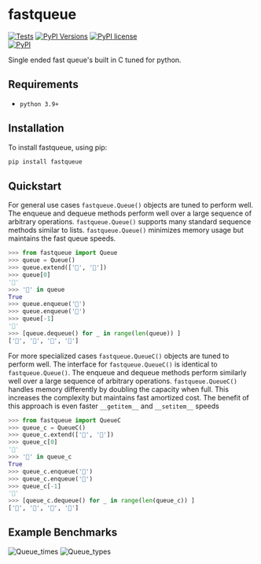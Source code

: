 # fastqueue

[![Tests](https://github.com/MatthewAndreTaylor/fastqueue/actions/workflows/tests.yml/badge.svg)](https://github.com/MatthewAndreTaylor/fastqueue/actions)
[![PyPI Versions](https://img.shields.io/badge/python-3.9%2B-blue)](https://github.com/MatthewAndreTaylor/fastqueue/blob/master/pyproject.toml)
[![PyPI license](https://img.shields.io/badge/license-MIT-%23373737)](https://github.com/MatthewAndreTaylor/fastqueue/blob/master/LICENSE)\
[![PyPI](https://img.shields.io/badge/pypi-v0.0.1-blue)](https://pypi.org/project/fastqueue-lib/)


Single ended fast queue's built in C tuned for python.

## Requirements

- `python 3.9+`

## Installation

To install fastqueue, using pip:

```bash
pip install fastqueue
```

## Quickstart

For general use cases `fastqueue.Queue()` objects are tuned to perform well.
The enqueue and dequeue methods perform well over a large sequence of arbitrary operations.
`fastqueue.Queue()` supports many standard sequence methods similar to lists.
`fastqueue.Queue()` minimizes memory usage but maintains the fast queue speeds.

```py
>>> from fastqueue import Queue
>>> queue = Queue()
>>> queue.extend(['🚒', '🛴'])
>>> queue[0]
'🚒'
>>> '🛴' in queue
True
>>> queue.enqueue('🚅')
>>> queue.enqueue('🚗')
>>> queue[-1]
'🚗'
>>> [queue.dequeue() for _ in range(len(queue)) ]
['🚒', '🛴', '🚅', '🚗']
```


For more specialized cases `fastqueue.QueueC()` objects are tuned to perform well.
The interface for `fastqueue.QueueC()` is identical to `fastqueue.Queue()`.
The enqueue and dequeue methods perform similarly well over a large sequence of arbitrary operations.
`fastqueue.QueueC()` handles memory differently by doubling the capacity when full.
This increases the complexity but maintains fast amortized cost.
The benefit of this approach is even faster `__getitem__` and `__setitem__` speeds

```py
>>> from fastqueue import QueueC
>>> queue_c = QueueC()
>>> queue_c.extend(['🚒', '🛴'])
>>> queue_c[0]
'🚒'
>>> '🛴' in queue_c
True
>>> queue_c.enqueue('🚅')
>>> queue_c.enqueue('🚗')
>>> queue_c[-1]
'🚗'
>>> [queue_c.dequeue() for _ in range(len(queue_c)) ]
['🚒', '🛴', '🚅', '🚗']
```

## Example Benchmarks
![Queue_times](https://user-images.githubusercontent.com/100451342/232172485-c17b6b33-986f-461b-b0bf-b26b3f6e8304.png)
![Queue_types](https://user-images.githubusercontent.com/100451342/232172490-bd90b021-7aeb-47b8-99e0-2481ccbc1f8f.png)



